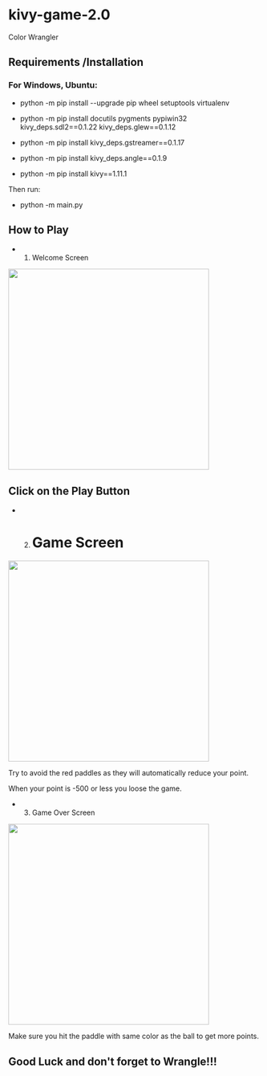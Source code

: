 # kivy-game-2.0
Color Wrangler



Requirements /Installation
------------
### For Windows, Ubuntu:
- python -m pip install --upgrade pip wheel setuptools virtualenv

- python -m pip install docutils pygments pypiwin32 kivy_deps.sdl2==0.1.22 kivy_deps.glew==0.1.12
- python -m pip install kivy_deps.gstreamer==0.1.17

- python -m pip install kivy_deps.angle==0.1.9

- python -m pip install kivy==1.11.1

Then run:
 
 - python -m main.py
 
 ## How to Play 
  - 1. Welcome Screen 
  <p align="left">
  <img width="400" height="400" src="https://raw.githubusercontent.com/haryodollybim419/kivy-game-2.0/master/game_images/welcomescreen.PNG">
</p>

## Click on the Play Button
 - 2. # Game Screen
 <img width="400" height="400" src="https://raw.githubusercontent.com/haryodollybim419/kivy-game-2.0/master/game_images/play_game_screen.PNG">
</p>

 Try to avoid the red paddles as they will automatically reduce your point.

 When your point is -500 or less you loose the game.
 
 - 3. Game Over Screen
 <img width="400" height="400" src="https://raw.githubusercontent.com/haryodollybim419/kivy-game-2.0/master/game_images/game_over.PNG">
</p>

Make sure you hit the paddle with same color as the ball to get more points. 


## Good Luck and don't forget to Wrangle!!!



